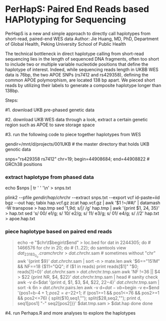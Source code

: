 # PerHapS: Paired End Reads based HAPlotyping for Sequencing
PerHapS is a new and simple approach to directly call haplotypes from short-read, paired-end WES data
Author: Jie Huang, MD, PhD, Department of Global Health, Peking University School of Public Health


The technical bottleneck in direct haplotype calling from short-read sequencing lies in the length of sequenced DNA fragments, often too short to include two or multiple variable nucleotide positions that define the haplotype of interest. Indeed, while sequencing reads length in UKBB WES data is 76bp, the two APOE SNPs (rs7412 and rs429358), defining the common APOE polymorphism, are located 138 bp apart. We pieced short reads by utilizing their labels to generate a composite haplotype longer than 138bp.

Steps:

#1. download UKB pre-phased genetic data


#2. download UKB WES data through a look, extract a certain genetic region such as APOE to save storage space


#3. run the following code to piece together haplotypes from WES

gendir=/mnt/d/projects/001UKB # the master directory that holds UKB genotic data

snps="rs429358 rs7412"
chr=19; begin=44908684; end=44908822 # GRCh38 positions 

### extract haplotype from phased data ###
echo $snps | tr ' ' '\n' > snps.txt

plink2 --pfile $gendir/hap/chr$chr --extract snps.txt --export vcf id-paste=iid bgz --out hap; tabix hap.vcf.gz
zcat hap.vcf.gz | awk '$1 !~/##/' | datamash -W transpose > hap.tmp
sed '1,9d; s/|/ /g' hap.tmp | awk '{print $1, $2$4, $3$5}' > hap.txt
sed 's/ 00/ e1/g; s/ 10/ e2/g; s/ 11/ e3/g; s/ 01/ e4/g; s/ //2' hap.txt > apoe.hap.txt

### piece haplotype based on paired end reads ###
> echo -e "$chr\t$begin\t$end" > loc.bed
> for dat in 2244305; do # 1466576
  for chr in 20; do # {1..22}; do
    samtools view ${dat}_23183_0_0.cram chr$chr > $dat.chr$chr.sam # sometimes without "chr"
	  awk '{print $9}' $dat.chr$chr.sam | sort -n > mate.len 
	  awk '$6=="151M" && NF==18 {$11="QQ"; if ($1 in reads) print reads[$1]" "$0; reads[$1]=$0}' $dat.chr$chr.sam > $dat.chr$chr.tmp.sam
	  awk 'NF !=36 || $4 > $22 {print NR, $4, $22}' $dat.chr$chr.tmp.sam | head # sanity check 
	  awk -v d=$dat '{print d, $1, $3, $4, $22, $22-$4}' $dat.chr$chr.tmp.sam | sort -k 6n > $dat.chr$chr.pairs.len
	  awk -v d=$dat -v b=$begin -v e=$end '{pos1=b-$4+1; pos2=e-$22+1; if (pos1>=1 && pos1<=76 && pos2>=1 && pos2<=76) { split($10,seq1,""); split($28,seq2,""); print d, seq1[pos1] "-" seq2[pos2]}}' $dat.tmp.sam > $dat.hap
  done
done




#4. run Perhaps.R and more analyses to explore the haplotypes

